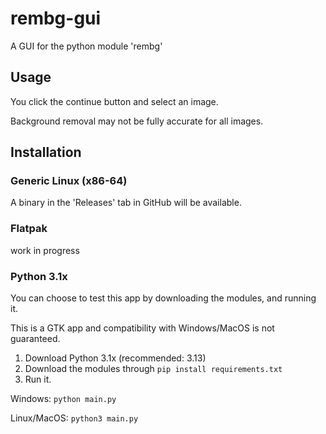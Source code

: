 # rembg-gui
A GUI for the python module 'rembg'

## Usage
You click the continue button and select an image.

Background removal may not be fully accurate for all images.
## Installation
### Generic Linux (x86-64)
A binary in the 'Releases' tab in GitHub will be available.
### Flatpak
work in progress
### Python 3.1x
You can choose to test this app by downloading the modules, and running it.

This is a GTK app and compatibility with Windows/MacOS is not guaranteed.
1. Download Python 3.1x (recommended: 3.13)
2. Download the modules through `pip install requirements.txt`
3. Run it. 

Windows: `python main.py`

Linux/MacOS: `python3 main.py`

